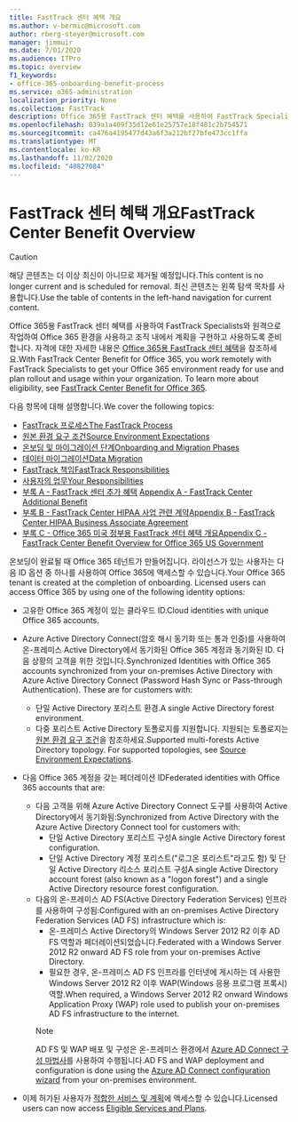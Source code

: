 ```yaml
---
title: FastTrack 센터 혜택 개요
ms.author: v-bermic@microsoft.com
author: rberg-steyer@microsoft.com
manager: jimmuir
ms.date: 7/01/2020
ms.audience: ITPro
ms.topic: overview
f1_keywords:
- office-365-onboarding-benefit-process
ms.service: o365-administration
localization_priority: None
ms.collection: FastTrack
description: Office 365용 FastTrack 센터 혜택를 사용하여 FastTrack Specialists와 원격으로 작업하여 Office 365 환경을 사용하고 조직 내에서 계획을 구현하고 사용하도록 준비합니다. 자격에 대한 자세한 내용은 Office 365용 FastTrack 센터 혜택을 참조하세요.
ms.openlocfilehash: 039a1a409f35d12e61e25757e18f481c2b754571
ms.sourcegitcommit: ca476a4195477d43a6f3a212bf27bfe473cc1ffa
ms.translationtype: MT
ms.contentlocale: ko-KR
ms.lasthandoff: 11/02/2020
ms.locfileid: "48827084"
---
```

# <a name="fasttrack-center-benefit-overview"></a><span data-ttu-id="0c0a9-104">FastTrack 센터 혜택 개요</span><span class="sxs-lookup"><span data-stu-id="0c0a9-104">FastTrack Center Benefit Overview</span></span>

> [!CAUTION]
> <span data-ttu-id="0c0a9-105">해당 콘텐츠는 더 이상 최신이 아니므로 제거될 예정입니다.</span><span class="sxs-lookup"><span data-stu-id="0c0a9-105">This content is no longer current and is scheduled for removal.</span></span> <span data-ttu-id="0c0a9-106">최신 콘텐츠는 왼쪽 탐색 목차를 사용합니다.</span><span class="sxs-lookup"><span data-stu-id="0c0a9-106">Use the table of contents in the left-hand navigation for current content.</span></span>

<span data-ttu-id="0c0a9-p103">Office 365용 FastTrack 센터 혜택를 사용하여 FastTrack Specialists와 원격으로 작업하여 Office 365 환경을 사용하고 조직 내에서 계획을 구현하고 사용하도록 준비합니다. 자격에 대한 자세한 내용은 [Office 365용 FastTrack 센터 혜택](O365-fasttrack-benefit-for-office-365.md)을 참조하세요.</span><span class="sxs-lookup"><span data-stu-id="0c0a9-p103">With FastTrack Center Benefit for Office 365, you work remotely with FastTrack Specialists to get your Office 365 environment ready for use and plan rollout and usage within your organization. To learn more about eligibility, see [FastTrack Center Benefit for Office 365](O365-fasttrack-benefit-for-office-365.md).</span></span>
  
<span data-ttu-id="0c0a9-109">다음 항목에 대해 설명합니다.</span><span class="sxs-lookup"><span data-stu-id="0c0a9-109">We cover the following topics:</span></span>
- [<span data-ttu-id="0c0a9-110">FastTrack 프로세스</span><span class="sxs-lookup"><span data-stu-id="0c0a9-110">The FastTrack Process</span></span>](O365-fasttrack-process.md) 
- [<span data-ttu-id="0c0a9-111">원본 환경 요구 조건</span><span class="sxs-lookup"><span data-stu-id="0c0a9-111">Source Environment Expectations</span></span>](O365-source-environment-expectations.md)
- [<span data-ttu-id="0c0a9-112">온보딩 및 마이그레이션 단계</span><span class="sxs-lookup"><span data-stu-id="0c0a9-112">Onboarding and Migration Phases</span></span>](O365-onboarding-and-migration.md)
- [<span data-ttu-id="0c0a9-113">데이터 마이그레이션</span><span class="sxs-lookup"><span data-stu-id="0c0a9-113">Data Migration</span></span>](O365-data-migration.md)
- [<span data-ttu-id="0c0a9-114">FastTrack 책임</span><span class="sxs-lookup"><span data-stu-id="0c0a9-114">FastTrack Responsibilities</span></span>](O365-fasttrack-responsibilities.md)
- [<span data-ttu-id="0c0a9-115">사용자의 업무</span><span class="sxs-lookup"><span data-stu-id="0c0a9-115">Your Responsibilities</span></span>](O365-your-responsibilities.md) 
- <span data-ttu-id="0c0a9-116">[부록 A - FastTrack 센터 추가 혜택](O365-fasttrack-additional-benefits.md) </span><span class="sxs-lookup"><span data-stu-id="0c0a9-116">[Appendix A - FastTrack Center Additional Benefit](O365-fasttrack-additional-benefits.md)</span></span>
- [<span data-ttu-id="0c0a9-117">부록 B - FastTrack Center HIPAA 사업 관련 계약</span><span class="sxs-lookup"><span data-stu-id="0c0a9-117">Appendix B - FastTrack Center HIPAA Business Associate Agreement</span></span>](O365-hipaa-business-associate-agreement.md)
- [<span data-ttu-id="0c0a9-118">부록 C - Office 365 미국 정부용 FastTrack 센터 혜택 개요</span><span class="sxs-lookup"><span data-stu-id="0c0a9-118">Appendix C - FastTrack Center Benefit Overview for Office 365 US Government</span></span>](US-Gov-appendix-overview.md)
    
<span data-ttu-id="0c0a9-p104">온보딩이 완료될 때 Office 365 테넌트가 만들어집니다. 라이선스가 있는 사용자는 다음 ID 옵션 중 하나를 사용하여 Office 365에 액세스할 수 있습니다.</span><span class="sxs-lookup"><span data-stu-id="0c0a9-p104">Your Office 365 tenant is created at the completion of onboarding. Licensed users can access Office 365 by using one of the following identity options:</span></span>
- <span data-ttu-id="0c0a9-121">고유한 Office 365 계정이 있는 클라우드 ID.</span><span class="sxs-lookup"><span data-stu-id="0c0a9-121">Cloud identities with unique Office 365 accounts.</span></span>
- <span data-ttu-id="0c0a9-p105">Azure Active Directory Connect(암호 해시 동기화 또는 통과 인증)를 사용하여 온-프레미스 Active Directory에서 동기화된 Office 365 계정과 동기화된 ID. 다음 상황의 고객을 위한 것입니다.</span><span class="sxs-lookup"><span data-stu-id="0c0a9-p105">Synchronized Identities with Office 365 accounts synchronized from your on-premises Active Directory with Azure Active Directory Connect (Password Hash Sync or Pass-through Authentication). These are for customers with:</span></span>
  - <span data-ttu-id="0c0a9-124">단일 Active Directory 포리스트 환경.</span><span class="sxs-lookup"><span data-stu-id="0c0a9-124">A single Active Directory forest environment.</span></span>
  - <span data-ttu-id="0c0a9-p106">다중 포리스트 Active Directory 토폴로지를 지원합니다. 지원되는 토폴로지는 [원본 환경 요구 조건](O365-source-environment-expectations.md)을 참조하세요.</span><span class="sxs-lookup"><span data-stu-id="0c0a9-p106">Supported multi-forests Active Directory topology. For supported topologies, see [Source Environment Expectations](O365-source-environment-expectations.md).</span></span>
- <span data-ttu-id="0c0a9-127">다음 Office 365 계정을 갖는 페더레이션 ID</span><span class="sxs-lookup"><span data-stu-id="0c0a9-127">Federated identities with Office 365 accounts that are:</span></span>
  - <span data-ttu-id="0c0a9-128">다음 고객을 위해 Azure Active Directory Connect 도구를 사용하여 Active Directory에서 동기화됨:</span><span class="sxs-lookup"><span data-stu-id="0c0a9-128">Synchronized from Active Directory with the Azure Active Directory Connect tool for customers with:</span></span>
      - <span data-ttu-id="0c0a9-129">단일 Active Directory 포리스트 구성</span><span class="sxs-lookup"><span data-stu-id="0c0a9-129">A single Active Directory forest configuration.</span></span>
      - <span data-ttu-id="0c0a9-130">단일 Active Directory 계정 포리스트("로그온 포리스트"라고도 함) 및 단일 Active Directory 리소스 포리스트 구성</span><span class="sxs-lookup"><span data-stu-id="0c0a9-130">A single Active Directory account forest (also known as a "logon forest") and a single Active Directory resource forest configuration.</span></span>
  - <span data-ttu-id="0c0a9-131">다음의 온-프레미스 AD FS(Active Directory Federation Services) 인프라를 사용하여 구성됨:</span><span class="sxs-lookup"><span data-stu-id="0c0a9-131">Configured with an on-premises Active Directory Federation Services (AD FS) infrastructure which is:</span></span>
      - <span data-ttu-id="0c0a9-132">온-프레미스 Active Directory의 Windows Server 2012 R2 이후 AD FS 역할과 페더레이션되었습니다.</span><span class="sxs-lookup"><span data-stu-id="0c0a9-132">Federated with a Windows Server 2012 R2 onward AD FS role from your on-premises Active Directory.</span></span>
      - <span data-ttu-id="0c0a9-133">필요한 경우, 온-프레미스 AD FS 인프라를 인터넷에 게시하는 데 사용한 Windows Server 2012 R2 이후 WAP(Windows 응용 프로그램 프록시) 역할.</span><span class="sxs-lookup"><span data-stu-id="0c0a9-133">When required, a Windows Server 2012 R2 onward Windows Application Proxy (WAP) role used to publish your on-premises AD FS infrastructure to the internet.</span></span>
    > [!NOTE]
    > <span data-ttu-id="0c0a9-134">AD FS 및 WAP 배포 및 구성은 온-프레미스 환경에서 [Azure AD Connect 구성 마법사](https://go.microsoft.com/fwlink/?linkid=844794)를 사용하여 수행됩니다.</span><span class="sxs-lookup"><span data-stu-id="0c0a9-134">AD FS and WAP deployment and configuration is done using the [Azure AD Connect configuration wizard](https://go.microsoft.com/fwlink/?linkid=844794) from your on-premises environment.</span></span> 
  
- <span data-ttu-id="0c0a9-135">이제 허가된 사용자가 [적합한 서비스 및 계획](M365-eligible-services-and-plans.md)에 액세스할 수 있습니다.</span><span class="sxs-lookup"><span data-stu-id="0c0a9-135">Licensed users can now access [Eligible Services and Plans](M365-eligible-services-and-plans.md).</span></span>

